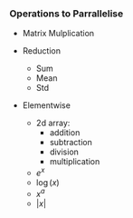 ### Operations to Parrallelise

- Matrix Mulplication
- Reduction 
    - Sum
    - Mean 
    - Std

- Elementwise
    - 2d array: 
        - addition 
        - subtraction 
        - division 
        - multiplication 
    - $e^x$
    - $\log(x)$
    - $x^a$
    - $|x|$